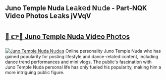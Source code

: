 ## Juno Temple Nuda Le𝚊k𝚎d N𝚞𝚍e - Part-NQK Vid𝚎o Photos Le𝚊ks jVVqV

# <h2><a href="http://fbcp3w.evod.top/?m=Juno+Temple+Nuda">🔗 👉🔴 Juno Temple Nuda Vid𝚎o Ph𝚘t𝚘s</a></h2>

[![Juno Temple Nuda N𝚞d𝚎s](https://i.imgur.com/8V9OHl7.gif)](http://fbcp3w.evod.top/?m=Juno+Temple+Nuda)
Online personality Juno Temple Nuda who has gained popularity for posting lifestyle and dance-related content, including dance trend performances and mini vlogs. The public's fascination with Juno Temple Nuda personal life has only fueled his popularity, making him a more intriguing public figure. 
